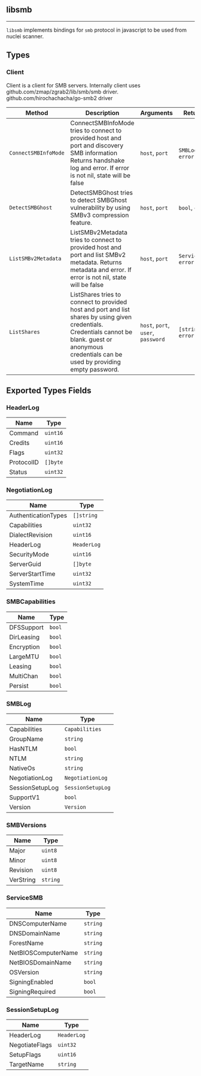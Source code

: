 ## libsmb 
---


`libsmb` implements bindings for `smb` protocol in javascript
to be used from nuclei scanner.



## Types

### Client

 Client is a client for SMB servers.    Internally client uses github.com/zmap/zgrab2/lib/smb/smb driver.  github.com/hirochachacha/go-smb2 driver

| Method | Description | Arguments | Returns |
|--------|-------------|-----------|---------|
| `ConnectSMBInfoMode` |  ConnectSMBInfoMode tries to connect to provided host and port  and discovery SMB information    Returns handshake log and error. If error is not nil,  state will be false | `host`, `port` | `SMBLog`, `error` |
| `DetectSMBGhost` |  DetectSMBGhost tries to detect SMBGhost vulnerability  by using SMBv3 compression feature. | `host`, `port` | `bool`, `error` |
| `ListSMBv2Metadata` |  ListSMBv2Metadata tries to connect to provided host and port  and list SMBv2 metadata.    Returns metadata and error. If error is not nil,  state will be false | `host`, `port` | `ServiceSMB`, `error` |
| `ListShares` |  ListShares tries to connect to provided host and port  and list shares by using given credentials.    Credentials cannot be blank. guest or anonymous credentials  can be used by providing empty password. | `host`, `port`, `user`, `password` | `[string]`, `error` |




## Exported Types Fields
### HeaderLog

| Name | Type | 
|--------|-------------|
| Command | `uint16` |
| Credits | `uint16` |
| Flags | `uint32` |
| ProtocolID | `[]byte` |
| Status | `uint32` |
### NegotiationLog

| Name | Type | 
|--------|-------------|
| AuthenticationTypes | `[]string` |
| Capabilities | `uint32` |
| DialectRevision | `uint16` |
| HeaderLog | `HeaderLog` |
| SecurityMode | `uint16` |
| ServerGuid | `[]byte` |
| ServerStartTime | `uint32` |
| SystemTime | `uint32` |
### SMBCapabilities

| Name | Type | 
|--------|-------------|
| DFSSupport | `bool` |
| DirLeasing | `bool` |
| Encryption | `bool` |
| LargeMTU | `bool` |
| Leasing | `bool` |
| MultiChan | `bool` |
| Persist | `bool` |
### SMBLog

| Name | Type | 
|--------|-------------|
| Capabilities | `Capabilities` |
| GroupName | `string` |
| HasNTLM | `bool` |
| NTLM | `string` |
| NativeOs | `string` |
| NegotiationLog | `NegotiationLog` |
| SessionSetupLog | `SessionSetupLog` |
| SupportV1 | `bool` |
| Version | `Version` |
### SMBVersions

| Name | Type | 
|--------|-------------|
| Major | `uint8` |
| Minor | `uint8` |
| Revision | `uint8` |
| VerString | `string` |
### ServiceSMB

| Name | Type | 
|--------|-------------|
| DNSComputerName | `string` |
| DNSDomainName | `string` |
| ForestName | `string` |
| NetBIOSComputerName | `string` |
| NetBIOSDomainName | `string` |
| OSVersion | `string` |
| SigningEnabled | `bool` |
| SigningRequired | `bool` |
### SessionSetupLog

| Name | Type | 
|--------|-------------|
| HeaderLog | `HeaderLog` |
| NegotiateFlags | `uint32` |
| SetupFlags | `uint16` |
| TargetName | `string` |

